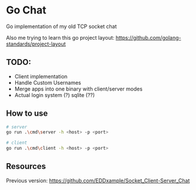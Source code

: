 # Go Chat

Go implementation of my old TCP socket chat

Also me trying to learn this go project layout: https://github.com/golang-standards/project-layout

## TODO:
- Client implementation
- Handle Custom Usernames
- Merge apps into one binary with client/server modes
- Actual login system (?) sqlite (??)

## How to use

```sh
# server
go run .\cmd\server -h <host> -p <port>

# client
go run .\cmd\client -h <host> -p <port>
``` 


## Resources
Previous version: https://github.com/EDDxample/Socket_Client-Server_Chat
